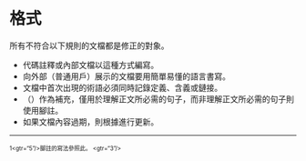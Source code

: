 # 格式

所有不符合以下規則的文檔都是修正的對象。

* 代碼註釋或內部文檔以這種方式編寫。
* 向外部（普通用戶）展示的文檔要用簡單易懂的語言書寫。
* 文檔中首次出現的術語必須同時記錄定義、含義或鏈接。
* （）作為補充，僅用於理解正文所必需的句子，而非理解正文所必需的句子則使用腳註。
* 如果文檔內容過期，則根據進行更新。

---

<span id="1" style="font-size:x-small">1<gtr=“5”/>腳註的寫法參照此。 <gtr=“3”/></span>